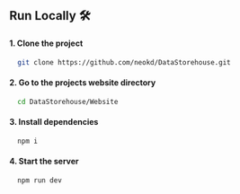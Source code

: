 
## Run Locally 🛠️

#### 1. Clone the project

```bash
  git clone https://github.com/neokd/DataStorehouse.git
```

#### 2. Go to the projects website directory

```bash
  cd DataStorehouse/Website
```

#### 3. Install dependencies

```bash
  npm i
```

#### 4. Start the server

```bash
  npm run dev
```

